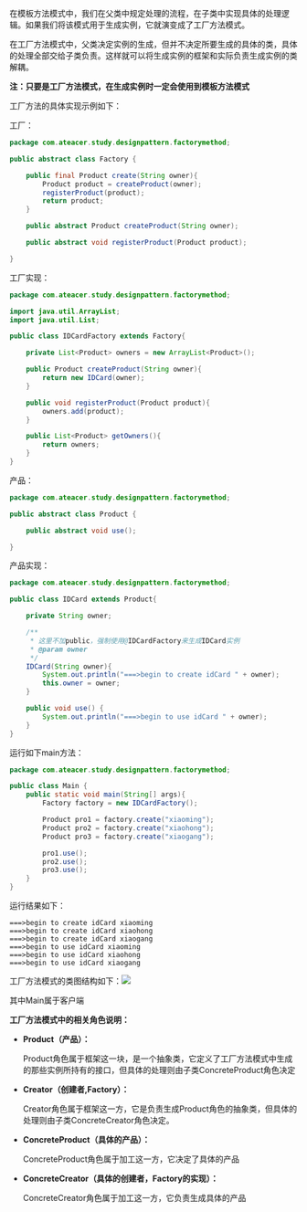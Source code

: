在模板方法模式中，我们在父类中规定处理的流程，在子类中实现具体的处理逻辑。如果我们将该模式用于生成实例，它就演变成了工厂方法模式。

在工厂方法模式中，父类决定实例的生成，但并不决定所要生成的具体的类，具体的处理全部交给子类负责。这样就可以将生成实例的框架和实际负责生成实例的类解耦。

**注：只要是工厂方法模式，在生成实例时一定会使用到模板方法模式**

工厂方法的具体实现示例如下：

工厂：

```java
package com.ateacer.study.designpattern.factorymethod;

public abstract class Factory {

    public final Product create(String owner){
        Product product = createProduct(owner);
        registerProduct(product);
        return product;
    }

    public abstract Product createProduct(String owner);

    public abstract void registerProduct(Product product);

}
```

工厂实现：

```java
package com.ateacer.study.designpattern.factorymethod;

import java.util.ArrayList;
import java.util.List;

public class IDCardFactory extends Factory{

    private List<Product> owners = new ArrayList<Product>();

    public Product createProduct(String owner){
        return new IDCard(owner);
    }

    public void registerProduct(Product product){
        owners.add(product);
    }

    public List<Product> getOwners(){
        return owners;
    }
}
```

产品：

```java
package com.ateacer.study.designpattern.factorymethod;

public abstract class Product {

    public abstract void use();

}
```

产品实现：

```java
package com.ateacer.study.designpattern.factorymethod;

public class IDCard extends Product{

    private String owner;

    /**
     * 这里不加public，强制使用@IDCardFactory来生成IDCard实例
     * @param owner
     */
    IDCard(String owner){
        System.out.println("===>begin to create idCard " + owner);
        this.owner = owner;
    }

    public void use() {
        System.out.println("===>begin to use idCard " + owner);
    }
}
```

运行如下main方法：

```java
package com.ateacer.study.designpattern.factorymethod;

public class Main {
    public static void main(String[] args){
        Factory factory = new IDCardFactory();

        Product pro1 = factory.create("xiaoming");
        Product pro2 = factory.create("xiaohong");
        Product pro3 = factory.create("xiaogang");

        pro1.use();
        pro2.use();
        pro3.use();
    }
}
```

运行结果如下：

```
===>begin to create idCard xiaoming
===>begin to create idCard xiaohong
===>begin to create idCard xiaogang
===>begin to use idCard xiaoming
===>begin to use idCard xiaohong
===>begin to use idCard xiaogang
```

工厂方法模式的类图结构如下：![](../study/pictures/工厂方法模式.png)

其中Main属于客户端

**工厂方法模式中的相关角色说明：**

- **Product（产品）：** 

  Product角色属于框架这一块，是一个抽象类，它定义了工厂方法模式中生成的那些实例所持有的接口，但具体的处理则由子类ConcreteProduct角色决定

- **Creator（创建者,Factory）：**

  Creator角色属于框架这一方，它是负责生成Product角色的抽象类，但具体的处理则由子类ConcreteCreator角色决定。

- **ConcreteProduct（具体的产品）：**

  ConcreteProduct角色属于加工这一方，它决定了具体的产品

- **ConcreteCreator（具体的创建者，Factory的实现）：**

  ConcreteCreator角色属于加工这一方，它负责生成具体的产品

 
